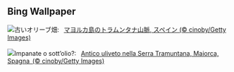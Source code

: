 ## Bing Wallpaper
![](https://www.bing.com/th?id=OHR.OliveOrchard_JA-JP4824162139_UHD.jpg&w=1000)古いオリーブ畑:&nbsp;&ensp;[マヨルカ島のトラムンタナ山脈, スペイン (© cinoby/Getty Images)](https://www.bing.com/th?id=OHR.OliveOrchard_JA-JP4824162139_UHD.jpg)
<br><br/>
![](https://www.bing.com/th?id=OHR.OliveOrchard_IT-IT1918983389_UHD.jpg&w=1000)Impanate o sott’olio?:&nbsp;&ensp;[Antico uliveto nella Serra Tramuntana, Maiorca, Spagna  (© cinoby/Getty Images)](https://www.bing.com/th?id=OHR.OliveOrchard_IT-IT1918983389_UHD.jpg)
<br><br/>
